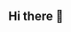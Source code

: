 ## Hi there 👋

<!--
**gammyfn/gammyfn** is a ✨ _special_ ✨ repository because its `README.md` (this file) appears on your GitHub profile.

Here are some ideas to get you started:

- 🌱 I’m currently learning c
- 🤔 I’m looking for help with c programming
- 📫 How to reach me: realgammyyy
- 😄 Pronouns:he/him
-->
